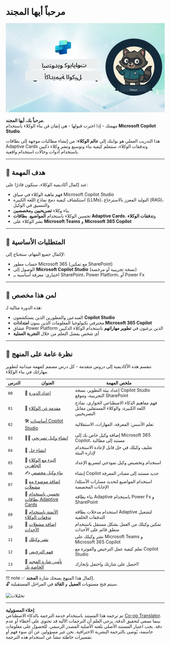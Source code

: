 <!--
CO_OP_TRANSLATOR_METADATA:
{
  "original_hash": "8b5ecad9d5d073ea3f4c2b844e80f2e5",
  "translation_date": "2025-10-22T19:19:24+00:00",
  "source_file": "docs/recruit/README.md",
  "language_code": "ar"
}
-->
# مرحباً أيها المجند

![Copilot Studio Agent Academy Recruit](../../../../translated_images/mcs-agent-academy-recruit-banner.f01c323f046afa313523de9d6da40d3774cc0fc0d1a4bf66e2ea0568b31b960c.ar.png)

**مرحباً بك، أيها المجند.**  
مهمتك - إذا اخترت قبولها - هي إتقان فن بناء الوكلاء باستخدام **Microsoft Copilot Studio**.

هذا التدريب العملي هو بوابتك إلى **عالم الوكلاء**: من إنشاء مطالبات موجهة إلى بطاقات Adaptive Cards وتدفقات الوكلاء، ستتعلم كيفية بناء وتوسيع ونشر وكلاء ذكيين باستخدام أدوات وحالات استخدام واقعية.

---

## 🎯 هدف المهمة

عند إكمال أكاديمية الوكلاء، ستكون قادرًا على:

- فهم ماهية الوكلاء في سياق Microsoft Copilot Studio
- استكشاف كيفية دمج نماذج اللغة الكبيرة (LLMs)، التوليد المعزز بالاسترجاع (RAG)، والتنسيق في الوكيل
- بناء وكلاء **تصريحيين** و**مخصصين**
- تحسين الوكلاء باستخدام **المواضيع**، **بطاقات Adaptive Cards**، و**تدفقات الوكلاء**
- نشر الوكلاء على **Microsoft Teams** و **Microsoft 365 Copilot**

---

## 🧪 المتطلبات الأساسية

لإكمال جميع المهام، ستحتاج إلى:

- حساب مطور Microsoft 365 (مع تمكين SharePoint)
- الوصول إلى **Microsoft Copilot Studio** (نسخة تجريبية أو مرخصة)
- اختياري: معرفة أساسية بـ SharePoint، Power Platform، أو Power Fx

---

## 🧬 لمن هذا مخصص

هذه الدورة مثالية لـ:

- المبدعين والمطورين الذين يستكشفون **Copilot Studio**
- محترفي تكنولوجيا المعلومات الذين يبنون **امتدادات Microsoft 365 Copilot**
- عشاق Power Platform الذين يرغبون في **تطوير مهاراتهم** باستخدام الوكلاء الذكيين
- أي شخص يفضل التعلم من خلال **التجربة العملية**

---

## 🧭 نظرة عامة على المنهج

تنقسم هذه الأكاديمية إلى دروس متقدمة - كل درس مصمم كمهمة ميدانية لتطوير مهاراتك في بناء الوكلاء.

| الدرس | العنوان | ملخص المهمة |
|-------|---------|-------------|
| `00` | 🧰 [إعداد الدورة](./00-course-setup/README.md) | إعداد بيئة التطوير، نسخة Copilot Studio التجريبية، وموقع SharePoint |
| `01` | 🧠 [مقدمة عن الوكلاء](./01-introduction-to-agents/README.md) | فهم مفاهيم الذكاء الاصطناعي الحواري، نماذج اللغة الكبيرة، والوكلاء المستقلين مقابل التصريحيين |
| `02` | 🛠️ [أساسيات Copilot Studio](./02-copilot-studio-fundamentals/README.md) | تعلم الأسس: المعرفة، المهارات، الاستقلالية |
| `03` | 👩‍💻 [إنشاء وكيل تصريحي](./03-create-a-declarative-agent-for-M365Copilot/README.md) | إضافة وكيل خاص بك إلى Microsoft 365 Copilot، مستند إلى مطالبة |
| `04` | 🧩 [إنشاء حل](./04-creating-a-solution/README.md) | تغليف وكيلك في حل قابل لإعادة الاستخدام لإدارة البيئة |
| `05` | 🚀 [البدء مع الوكلاء الجاهزين](./05-using-prebuilt-agents/README.md) | استخدام وتخصيص وكيل نموذجي لتسريع الإعداد |
| `06` | ✍️ [بناء وكيل مخصص](./06-create-agent-from-conversation/README.md) | إنشاء Copilot جديد مستند إلى مصادر المعرفة |
| `07` | 🧠 [إضافة موضوع مع مشغلات](./07-add-new-topic-with-trigger/README.md) | استخدام المواضيع لتحديد مسارات الأسئلة/الإجابات المخصصة |
| `08` | 🪪 [تحسين باستخدام بطاقات Adaptive Cards](./08-add-adaptive-card/README.md) | بناء بطاقة Adaptive باستخدام Power Fx و SharePoint |
| `09` | 🔁 [الأتمتة باستخدام تدفقات الوكلاء](./09-add-an-agent-flow/README.md) | استخدام مدخلات بطاقة Adaptive لتشغيل التدفقات الخلفية |
| `10` | 🧭 [إضافة مشغلات الأحداث](./10-add-event-triggers/README.md) | تمكين وكيلك من العمل بشكل مستقل باستخدام منطق قائم على الأحداث |
| `11` | 📢 [نشر وكيلك](./11-publish-your-agent/README.md) | نشر وكيلك على Microsoft Teams و Microsoft 365 Copilot |
| `12` | 🪪 [فهم الترخيص](./12-understanding-licensing/README.md) | تعلم كيفية عمل الترخيص والفوترة مع Copilot Studio |
| `13` | 🚨 [تأمين شارة المجند الخاصة بك](./course-completion-badges-recruit/README.md) | احصل على شارتك واحتفل بإنجازك! |

!!! note
    ✅ إكمال هذا المنهج يمنحك شارة **المجند**.  
    🔓 سيتم فتح مستويات **العميل** و **القائد** في المراحل المستقبلية.

<!-- markdownlint-disable-next-line MD033 -->
<img src="https://m365-visitor-stats.azurewebsites.net/agent-academy/recruit" alt="تحليلات" />

---

**إخلاء المسؤولية**:  
تم ترجمة هذا المستند باستخدام خدمة الترجمة بالذكاء الاصطناعي [Co-op Translator](https://github.com/Azure/co-op-translator). بينما نسعى لتحقيق الدقة، يرجى العلم أن الترجمات الآلية قد تحتوي على أخطاء أو عدم دقة. يجب اعتبار المستند الأصلي بلغته الأصلية المصدر الرسمي. للحصول على معلومات حاسمة، يُوصى بالترجمة البشرية الاحترافية. نحن غير مسؤولين عن أي سوء فهم أو تفسيرات خاطئة تنشأ عن استخدام هذه الترجمة.